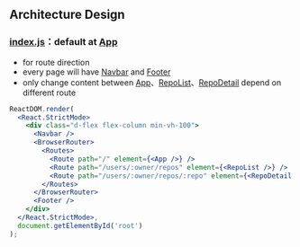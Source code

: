 ## Architecture Design

### [index.js](https://github.com/5j54d93/Dcard-2022-Web-Frontend-Intern-Homework/blob/main/src/index.js)：default at [App](https://github.com/5j54d93/Dcard-2022-Web-Frontend-Intern-Homework/blob/main/src/App.js)

- for route direction
- every page will have [Navbar](https://github.com/5j54d93/Dcard-2022-Web-Frontend-Intern-Homework/blob/main/src/Navbar.js) and [Footer](https://github.com/5j54d93/Dcard-2022-Web-Frontend-Intern-Homework/blob/main/src/Footer.js)
- only change content between [App](https://github.com/5j54d93/Dcard-2022-Web-Frontend-Intern-Homework/blob/main/src/App.js)、[RepoList](https://github.com/5j54d93/Dcard-2022-Web-Frontend-Intern-Homework/blob/main/src/RepoList.js)、[RepoDetail](https://github.com/5j54d93/Dcard-2022-Web-Frontend-Intern-Homework/blob/main/src/RepoDetail.js) depend on different route

```jsx
ReactDOM.render(
  <React.StrictMode>
    <div class="d-flex flex-column min-vh-100">
      <Navbar />
      <BrowserRouter>
        <Routes>
          <Route path="/" element={<App />} />
          <Route path="/users/:owner/repos" element={<RepoList />} />
          <Route path="/users/:owner/repos/:repo" element={<RepoDetail />} />
        </Routes>
      </BrowserRouter>
      <Footer />
    </div>
  </React.StrictMode>,
  document.getElementById('root')
);
```
